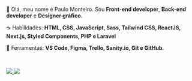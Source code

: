 <p align="left"> 
 🖖 Olá, meu nome é Paulo Monteiro. Sou <strong>Front-end developer</strong>, <strong>Back-end developer</strong> e <strong>Designer gráfico</strong>.
</p>

<p align="left">
 ☕ Habilidades: <strong>HTML, CSS, JavaScript, Sass, Tailwind CSS, ReactJS, Next.js, Styled Components, PHP e Laravel</strong>
</p>

<p align="left">
  💼 Ferramentas: <strong>VS Code, Figma, Trello, Sanity.io, Git e GitHub.</strong>
</p>


<br>

<p align="left">
  <a href="https://www.instagram.com/pauloribm/" alt="Instagram">
    <img src="https://img.shields.io/badge/-Instagram-6610F2?style=for-the-badge&logo=Instagram&logoColor=FFFFFF&link=https://www.instagram.com/pauloribm/"/>
  </a>
  
  <a href="https://www.linkedin.com/in/paulo-monteiro-79a92221/" alt="Linkedin">
    <img src="https://img.shields.io/badge/-Linkedin-6610F2?style=for-the-badge&logo=Linkedin&logoColor=FFFFFF&link=https://www.linkedin.com/in/paulo-monteiro-79a92221/"/>
  </a>
</p>
